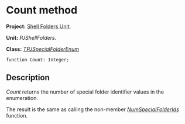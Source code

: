 <a href='Hidden comment: 
$Rev$
$Date$
'></a>

# Count method #

**Project:** [Shell Folders Unit](ShellFoldersUnit.md).

**Unit:** _PJShellFolders_.

**Class:** _[TPJSpecialFolderEnum](TPJSpecialFolderEnum.md)_

```
function Count: Integer;
```

## Description ##

_Count_ returns the number of special folder identifier values in the enumeration.

The result is the same as calling the non-member _[NumSpecialFolderIds](PJShellFoldersFunctions#NumSpecialFolderIds.md)_ function.